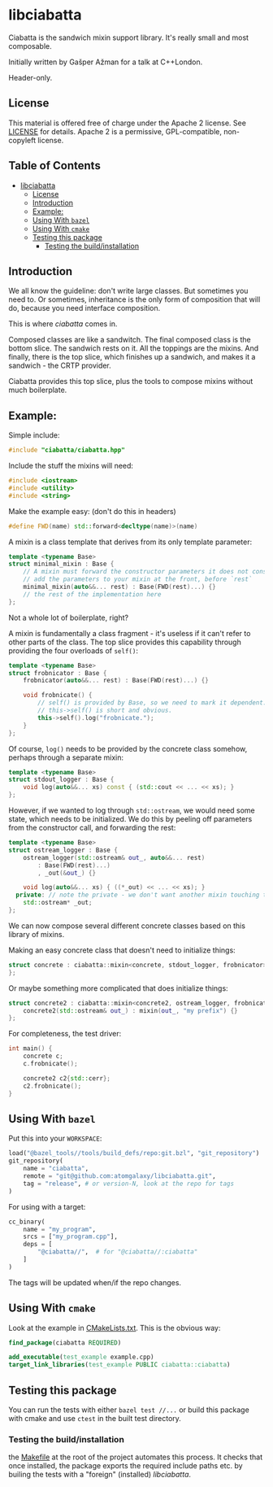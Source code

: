 libciabatta
===========

Ciabatta is the sandwich mixin support library. It's really small and most
composable.

Initially written by Gašper Ažman for a talk at C++London.

Header-only.

License
-------

This material is offered free of charge under the Apache 2 license. See
[LICENSE](LICENSE) for details. Apache 2 is a permissive, GPL-compatible,
non-copyleft license.


Table of Contents <!-- omit in toc -->
-----------------
- [libciabatta](#libciabatta)
  - [License](#license)
  - [Introduction](#introduction)
  - [Example:](#example)
  - [Using With `bazel`](#using-with-bazel)
  - [Using With `cmake`](#using-with-cmake)
  - [Testing this package](#testing-this-package)
    - [Testing the build/installation](#testing-the-buildinstallation)


Introduction
------------

We all know the guideline: don't write large classes. But sometimes you need
to. Or sometimes, inheritance is the only form of composition that will do,
because you need interface composition.

This is where *ciabatta* comes in.

Composed classes are like a sandwitch. The final composed class is the bottom
slice. The sandwich rests on it. All the toppings are the mixins. And
finally, there is the top slice, which finishes up a sandwich, and makes it a
sandwich - the CRTP provider.

Ciabatta provides this top slice, plus the tools to compose mixins without
much boilerplate.

Example:
--------

Simple include:
```cpp
#include "ciabatta/ciabatta.hpp"
```

Include the stuff the mixins will need:
```cpp
#include <iostream>
#include <utility>
#include <string>
```

Make the example easy: (don't do this in headers)
```cpp
#define FWD(name) std::forward<decltype(name)>(name)
```


A mixin is a class template that derives from its only template parameter:
```cpp
template <typename Base>
struct minimal_mixin : Base {
    // A mixin must forward the constructor parameters it does not consume
    // add the parameters to your mixin at the front, before `rest`
    minimal_mixin(auto&&... rest) : Base(FWD(rest)...) {}
    // the rest of the implementation here
};
```

Not a whole lot of boilerplate, right?

A mixin is fundamentally a class fragment - it's useless if it can't refer to
other parts of the class. The top slice provides this capability through
providing the four overloads of `self()`:

```cpp
template <typename Base>
struct frobnicator : Base {
    frobnicator(auto&&... rest) : Base(FWD(rest)...) {}

    void frobnicate() {
        // self() is provided by Base, so we need to mark it dependent.
        // this->self() is short and obvious.
        this->self().log("frobnicate.");
    }
};
```

Of course, `log()` needs to be provided by the concrete class somehow,
perhaps through a separate mixin:

```cpp
template <typename Base>
struct stdout_logger : Base {
    void log(auto&&... xs) const { (std::cout << ... << xs); }
};
```

However, if we wanted to log through `std::ostream`, we would need some
state, which needs to be initialized. We do this by peeling off parameters
from the constructor call, and forwarding the rest:

```cpp
template <typename Base>
struct ostream_logger : Base {
    ostream_logger(std::ostream& out_, auto&&... rest)
        : Base(FWD(rest)...)
        , _out(&out_) {}

    void log(auto&&... xs) { ((*_out) << ... << xs); }
  private: // note the private - we don't want another mixin touching this!
    std::ostream* _out;
};
```

We can now compose several different concrete classes based on this library
of mixins.

Making an easy concrete class that doesn't need to initialize things:
```cpp
struct concrete : ciabatta::mixin<concrete, stdout_logger, frobnicator> {
};
```

Or maybe something more complicated that does initialize things:
```cpp
struct concrete2 : ciabatta::mixin<concrete2, ostream_logger, frobnicator, echoer> {
    concrete2(std::ostream& out_) : mixin(out_, "my prefix") {}
};
```

For completeness, the test driver:
```cpp
int main() {
    concrete c;
    c.frobnicate();

    concrete2 c2{std::cerr};
    c2.frobnicate();
}
```

Using With `bazel`
------------------

Put this into your `WORKSPACE`:
```py
load("@bazel_tools//tools/build_defs/repo:git.bzl", "git_repository")
git_repository(
    name = "ciabatta",
    remote = "git@github.com:atomgalaxy/libciabatta.git",
    tag = "release", # or version-N, look at the repo for tags
)
```

For using with a target:
```py
cc_binary(
    name = "my_program",
    srcs = ["my_program.cpp"],
    deps = [
        "@ciabatta//",  # for "@ciabatta//:ciabatta"
    ]
)
```

The tags will be updated when/if the repo changes.


Using With `cmake`
------------------

Look at the example in [CMakeLists.txt](tests/CMakeLists.txt). This is the obvious way:

```cmake
find_package(ciabatta REQUIRED)

add_executable(test_example example.cpp)
target_link_libraries(test_example PUBLIC ciabatta::ciabatta)
```

Testing this package
--------------------

You can run the tests with either `bazel test //...` or build this package
with cmake and use `ctest` in the built test directory.


### Testing the build/installation

the [Makefile](Makefile) at the root of the project automates this process.
It checks that once installed, the package exports the required include paths
etc. by builing the tests with a "foreign" (installed) *libciabatta*.
